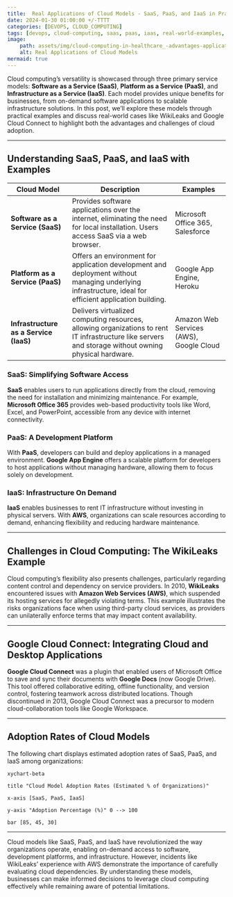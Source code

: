 ```yaml
---
title:  Real Applications of Cloud Models - SaaS, PaaS, and IaaS in Practice
date: 2024-01-30 01:00:00 +/-TTTT
categories: [DEVOPS, CLOUD_COMPUTING]
tags: [devops, cloud-computing, saas, paas, iaas, real-world-examples, cloud-applications, microsoft-office-365, Google-App-Engine, AWS, cloud-dependency, cloud-challenges, cloud-collaboration, cloud-adoption, cloud-storage, business-productivity, it-infrastructure]
image:
    path: assets/img/cloud-computing-in-healthcare_-advantages-applications-challenges_1200630.png
    alt: Real Applications of Cloud Models 
mermaid: true
---
```


Cloud computing’s versatility is showcased through three primary service models: **Software as a Service (SaaS)**, **Platform as a Service (PaaS)**, and **Infrastructure as a Service (IaaS)**. Each model provides unique benefits for businesses, from on-demand software applications to scalable infrastructure solutions. In this post, we’ll explore these models through practical examples and discuss real-world cases like WikiLeaks and Google Cloud Connect to highlight both the advantages and challenges of cloud adoption.

---

## Understanding SaaS, PaaS, and IaaS with Examples

| **Cloud Model**                    | **Description**                                                                                                                                                 | **Examples**                           |
|------------------------------------|-----------------------------------------------------------------------------------------------------------------------------------------------------------------|----------------------------------------|
| **Software as a Service (SaaS)**   | Provides software applications over the internet, eliminating the need for local installation. Users access SaaS via a web browser.                             | Microsoft Office 365, Salesforce       |
| **Platform as a Service (PaaS)**   | Offers an environment for application development and deployment without managing underlying infrastructure, ideal for efficient application building.         | Google App Engine, Heroku              |
| **Infrastructure as a Service (IaaS)** | Delivers virtualized computing resources, allowing organizations to rent IT infrastructure like servers and storage without owning physical hardware.            | Amazon Web Services (AWS), Google Cloud|

### SaaS: Simplifying Software Access

**SaaS** enables users to run applications directly from the cloud, removing the need for installation and minimizing maintenance. For example, **Microsoft Office 365** provides web-based productivity tools like Word, Excel, and PowerPoint, accessible from any device with internet connectivity.

### PaaS: A Development Platform

With **PaaS**, developers can build and deploy applications in a managed environment. **Google App Engine** offers a scalable platform for developers to host applications without managing hardware, allowing them to focus solely on development.

### IaaS: Infrastructure On Demand

**IaaS** enables businesses to rent IT infrastructure without investing in physical servers. With **AWS**, organizations can scale resources according to demand, enhancing flexibility and reducing hardware maintenance.

---

## Challenges in Cloud Computing: The WikiLeaks Example

Cloud computing’s flexibility also presents challenges, particularly regarding content control and dependency on service providers. In 2010, **WikiLeaks** encountered issues with **Amazon Web Services (AWS)**, which suspended its hosting services for allegedly violating terms. This example illustrates the risks organizations face when using third-party cloud services, as providers can unilaterally enforce terms that may impact content availability.

---

## Google Cloud Connect: Integrating Cloud and Desktop Applications

**Google Cloud Connect** was a plugin that enabled users of Microsoft Office to save and sync their documents with **Google Docs** (now Google Drive). This tool offered collaborative editing, offline functionality, and version control, fostering teamwork across distributed locations. Though discontinued in 2013, Google Cloud Connect was a precursor to modern cloud-collaboration tools like Google Workspace.

---

## Adoption Rates of Cloud Models

The following chart displays estimated adoption rates of SaaS, PaaS, and IaaS among organizations:

```mermaid
xychart-beta

title "Cloud Model Adoption Rates (Estimated % of Organizations)"

x-axis [SaaS, PaaS, IaaS]

y-axis "Adoption Percentage (%)" 0 --> 100

bar [85, 45, 30]
```

---
Cloud models like SaaS, PaaS, and IaaS have revolutionized the way organizations operate, enabling on-demand access to software, development platforms, and infrastructure. However, incidents like WikiLeaks’ experience with AWS demonstrate the importance of carefully evaluating cloud dependencies. By understanding these models, businesses can make informed decisions to leverage cloud computing effectively while remaining aware of potential limitations.
